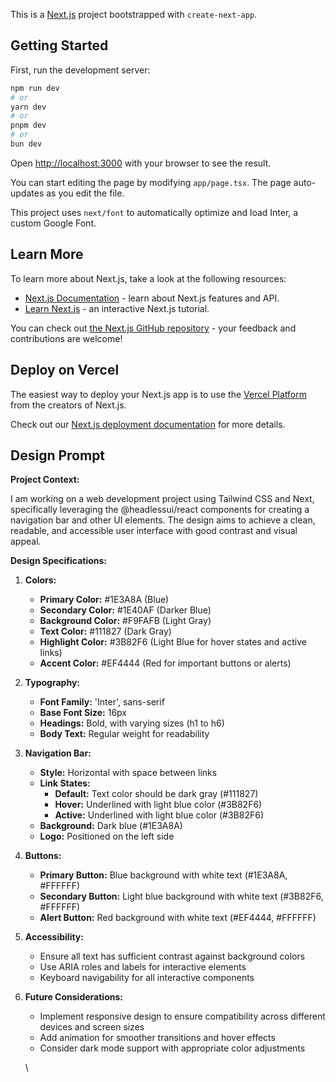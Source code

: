 This is a [Next.js](https://nextjs.org/) project bootstrapped with `create-next-app`.

## Getting Started

First, run the development server:

```bash
npm run dev
# or
yarn dev
# or
pnpm dev
# or
bun dev
```

Open <http://localhost:3000> with your browser to see the result.

You can start editing the page by modifying `app/page.tsx`. The page auto-updates as you edit the file.

This project uses `next/font` to automatically optimize and load Inter, a custom Google Font.

## Learn More

To learn more about Next.js, take a look at the following resources:

* [Next.js Documentation](https://nextjs.org/docs) - learn about Next.js features and API.
* [Learn Next.js](https://nextjs.org/learn) - an interactive Next.js tutorial.

You can check out [the Next.js GitHub repository](https://github.com/vercel/next.js/) - your feedback and contributions are welcome!

## Deploy on Vercel

The easiest way to deploy your Next.js app is to use the [Vercel Platform](https://vercel.com/new?utm_medium=default-template&filter=next.js&utm_source=create-next-app&utm_campaign=create-next-app-readme) from the creators of Next.js.

Check out our [Next.js deployment documentation](https://nextjs.org/docs/deployment) for more details.


## Design  Prompt

**Project Context:**

I am working on a web development project using Tailwind CSS and Next, specifically leveraging the @headlessui/react components for creating a navigation bar and other UI elements. The design aims to achieve a clean, readable, and accessible user interface with good contrast and visual appeal.

**Design Specifications:**


1. **Colors:**
   * **Primary Color:** #1E3A8A (Blue)
   * **Secondary Color:** #1E40AF (Darker Blue)
   * **Background Color:** #F9FAFB (Light Gray)
   * **Text Color:** #111827 (Dark Gray)
   * **Highlight Color:** #3B82F6 (Light Blue for hover states and active links)
   * **Accent Color:** #EF4444 (Red for important buttons or alerts)
2. **Typography:**
   * **Font Family:** 'Inter', sans-serif
   * **Base Font Size:** 16px
   * **Headings:** Bold, with varying sizes (h1 to h6)
   * **Body Text:** Regular weight for readability
3. **Navigation Bar:**
   * **Style:** Horizontal with space between links
   * **Link States:**
     * **Default:** Text color should be dark gray (#111827)
     * **Hover:** Underlined with light blue color (#3B82F6)
     * **Active:** Underlined with light blue color (#3B82F6)
   * **Background:** Dark blue (#1E3A8A)
   * **Logo:** Positioned on the left side
4. **Buttons:**
   * **Primary Button:** Blue background with white text (#1E3A8A, #FFFFFF)
   * **Secondary Button:** Light blue background with white text (#3B82F6, #FFFFFF)
   * **Alert Button:** Red background with white text (#EF4444, #FFFFFF)
5. **Accessibility:**
   * Ensure all text has sufficient contrast against background colors
   * Use ARIA roles and labels for interactive elements
   * Keyboard navigability for all interactive components
6. **Future Considerations:**
   * Implement responsive design to ensure compatibility across different devices and screen sizes
   * Add animation for smoother transitions and hover effects
   * Consider dark mode support with appropriate color adjustments

   \


